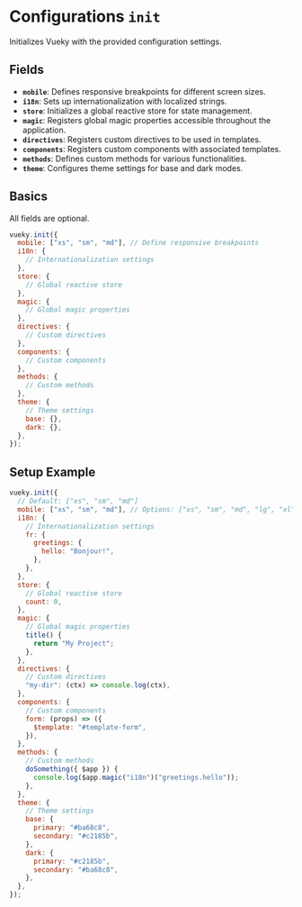 # Configurations `init`

Initializes Vueky with the provided configuration settings.

## Fields

- **`mobile`**: Defines responsive breakpoints for different screen sizes.
- **`i18n`**: Sets up internationalization with localized strings.
- **`store`**: Initializes a global reactive store for state management.
- **`magic`**: Registers global magic properties accessible throughout the application.
- **`directives`**: Registers custom directives to be used in templates.
- **`components`**: Registers custom components with associated templates.
- **`methods`**: Defines custom methods for various functionalities.
- **`theme`**: Configures theme settings for base and dark modes.

## Basics

All fields are optional.

```js
vueky.init({
  mobile: ["xs", "sm", "md"], // Define responsive breakpoints
  i18n: {
    // Internationalization settings
  },
  store: {
    // Global reactive store
  },
  magic: {
    // Global magic properties
  },
  directives: {
    // Custom directives
  },
  components: {
    // Custom components
  },
  methods: {
    // Custom methods
  },
  theme: {
    // Theme settings
    base: {},
    dark: {},
  },
});
```

## Setup Example

```js
vueky.init({
  // Default: ["xs", "sm", "md"]
  mobile: ["xs", "sm", "md"], // Options: ["xs", "sm", "md", "lg", "xl"]
  i18n: {
    // Internationalization settings
    fr: {
      greetings: {
        hello: "Bonjour!",
      },
    },
  },
  store: {
    // Global reactive store
    count: 0,
  },
  magic: {
    // Global magic properties
    title() {
      return "My Project";
    },
  },
  directives: {
    // Custom directives
    "my-dir": (ctx) => console.log(ctx),
  },
  components: {
    // Custom components
    form: (props) => ({
      $template: "#template-form",
    }),
  },
  methods: {
    // Custom methods
    doSomething({ $app }) {
      console.log($app.magic("i18n")("greetings.hello"));
    },
  },
  theme: {
    // Theme settings
    base: {
      primary: "#ba68c8",
      secondary: "#c2185b",
    },
    dark: {
      primary: "#c2185b",
      secondary: "#ba68c8",
    },
  },
});
```

